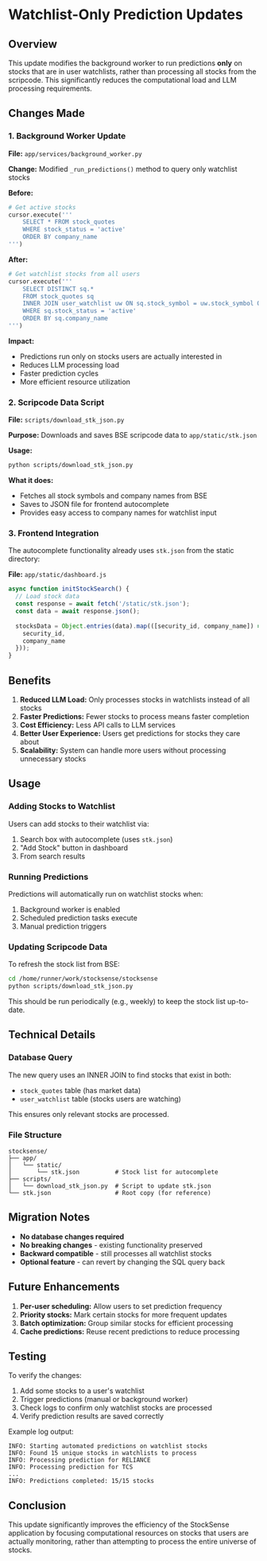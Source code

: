 # Watchlist-Only Prediction Updates

## Overview

This update modifies the background worker to run predictions **only** on stocks that are in user watchlists, rather than processing all stocks from the scripcode. This significantly reduces the computational load and LLM processing requirements.

## Changes Made

### 1. Background Worker Update

**File:** `app/services/background_worker.py`

**Change:** Modified `_run_predictions()` method to query only watchlist stocks

**Before:**
```python
# Get active stocks
cursor.execute('''
    SELECT * FROM stock_quotes 
    WHERE stock_status = 'active'
    ORDER BY company_name
''')
```

**After:**
```python
# Get watchlist stocks from all users
cursor.execute('''
    SELECT DISTINCT sq.* 
    FROM stock_quotes sq
    INNER JOIN user_watchlist uw ON sq.stock_symbol = uw.stock_symbol OR sq.security_id = uw.stock_symbol
    WHERE sq.stock_status = 'active'
    ORDER BY sq.company_name
''')
```

**Impact:**
- Predictions run only on stocks users are actually interested in
- Reduces LLM processing load
- Faster prediction cycles
- More efficient resource utilization

### 2. Scripcode Data Script

**File:** `scripts/download_stk_json.py`

**Purpose:** Downloads and saves BSE scripcode data to `app/static/stk.json`

**Usage:**
```bash
python scripts/download_stk_json.py
```

**What it does:**
- Fetches all stock symbols and company names from BSE
- Saves to JSON file for frontend autocomplete
- Provides easy access to company names for watchlist input

### 3. Frontend Integration

The autocomplete functionality already uses `stk.json` from the static directory:

**File:** `app/static/dashboard.js`

```javascript
async function initStockSearch() {
  // Load stock data
  const response = await fetch('/static/stk.json');
  const data = await response.json();
  
  stocksData = Object.entries(data).map(([security_id, company_name]) => ({
    security_id,
    company_name
  }));
}
```

## Benefits

1. **Reduced LLM Load:** Only processes stocks in watchlists instead of all stocks
2. **Faster Predictions:** Fewer stocks to process means faster completion
3. **Cost Efficiency:** Less API calls to LLM services
4. **Better User Experience:** Users get predictions for stocks they care about
5. **Scalability:** System can handle more users without processing unnecessary stocks

## Usage

### Adding Stocks to Watchlist

Users can add stocks to their watchlist via:
1. Search box with autocomplete (uses `stk.json`)
2. "Add Stock" button in dashboard
3. From search results

### Running Predictions

Predictions will automatically run on watchlist stocks when:
1. Background worker is enabled
2. Scheduled prediction tasks execute
3. Manual prediction triggers

### Updating Scripcode Data

To refresh the stock list from BSE:
```bash
cd /home/runner/work/stocksense/stocksense
python scripts/download_stk_json.py
```

This should be run periodically (e.g., weekly) to keep the stock list up-to-date.

## Technical Details

### Database Query

The new query uses an INNER JOIN to find stocks that exist in both:
- `stock_quotes` table (has market data)
- `user_watchlist` table (stocks users are watching)

This ensures only relevant stocks are processed.

### File Structure

```
stocksense/
├── app/
│   └── static/
│       └── stk.json          # Stock list for autocomplete
├── scripts/
│   └── download_stk_json.py  # Script to update stk.json
└── stk.json                  # Root copy (for reference)
```

## Migration Notes

- **No database changes required**
- **No breaking changes** - existing functionality preserved
- **Backward compatible** - still processes all watchlist stocks
- **Optional feature** - can revert by changing the SQL query back

## Future Enhancements

1. **Per-user scheduling:** Allow users to set prediction frequency
2. **Priority stocks:** Mark certain stocks for more frequent updates
3. **Batch optimization:** Group similar stocks for efficient processing
4. **Cache predictions:** Reuse recent predictions to reduce processing

## Testing

To verify the changes:

1. Add some stocks to a user's watchlist
2. Trigger predictions (manual or background worker)
3. Check logs to confirm only watchlist stocks are processed
4. Verify prediction results are saved correctly

Example log output:
```
INFO: Starting automated predictions on watchlist stocks
INFO: Found 15 unique stocks in watchlists to process
INFO: Processing prediction for RELIANCE
INFO: Processing prediction for TCS
...
INFO: Predictions completed: 15/15 stocks
```

## Conclusion

This update significantly improves the efficiency of the StockSense application by focusing computational resources on stocks that users are actually monitoring, rather than attempting to process the entire universe of stocks.
